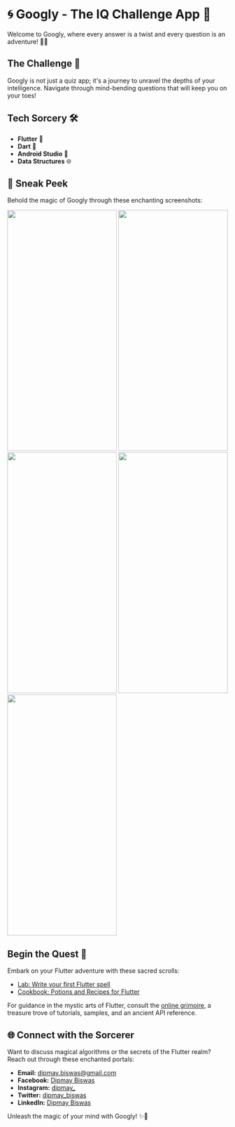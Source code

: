 # 🌀 Googly - The IQ Challenge App 🚀

Welcome to Googly, where every answer is a twist and every question is an adventure! 🧠✨

## The Challenge 🎯

Googly is not just a quiz app; it's a journey to unravel the depths of your intelligence. Navigate through mind-bending questions that will keep you on your toes!

## Tech Sorcery 🛠️

- **Flutter** 🦋
- **Dart** 🎯
- **Android Studio** 🤖
- **Data Structures** 🌐

## 📸 Sneak Peek

Behold the magic of Googly through these enchanting screenshots:

<img src="https://github.com/dipmay-biswas/Googly/assets/127662809/3fa8713f-f747-473a-bd27-07a2b9bfb394" width="250" height="550">
<img src="https://github.com/dipmay-biswas/Googly/assets/127662809/18159b8a-247a-43b6-b70b-d96ec4949d8b" width="250" height="550">
<img src="https://github.com/dipmay-biswas/Googly/assets/127662809/16463541-1a49-47f7-885c-f4ffea35adf2" width="250" height="550">
<img src="https://github.com/dipmay-biswas/Googly/assets/127662809/79c656e5-2d9f-4fcf-9cfc-aa8ec0251224" width="250" height="550">
<img src="https://github.com/dipmay-biswas/Googly/assets/127662809/61a0fd69-d1af-4fa7-98b2-3dd630c90ac8" width="250" height="550">

## Begin the Quest 🚀

Embark on your Flutter adventure with these sacred scrolls:

- [Lab: Write your first Flutter spell](https://docs.flutter.dev/get-started/codelab)
- [Cookbook: Potions and Recipes for Flutter](https://docs.flutter.dev/cookbook)

For guidance in the mystic arts of Flutter, consult the [online grimoire](https://docs.flutter.dev/), a treasure trove of tutorials, samples, and an ancient API reference.

## 🌐 Connect with the Sorcerer

Want to discuss magical algorithms or the secrets of the Flutter realm? Reach out through these enchanted portals:

- **Email:** [dipmay.biswas@gmail.com](mailto:dipmay.biswas@gmail.com)
- **Facebook:** [Dipmay Biswas](https://www.facebook.com/dipmay.biswas.1)
- **Instagram:** [dipmay_](https://www.instagram.com/dipmay_biswas/)
- **Twitter:** [dipmay_biswas](https://twitter.com/dipmay_biswas)
- **LinkedIn:** [Dipmay Biswas](https://www.linkedin.com/in/dipmay-biswas-72a374227/)

Unleash the magic of your mind with Googly! ✨🔮
